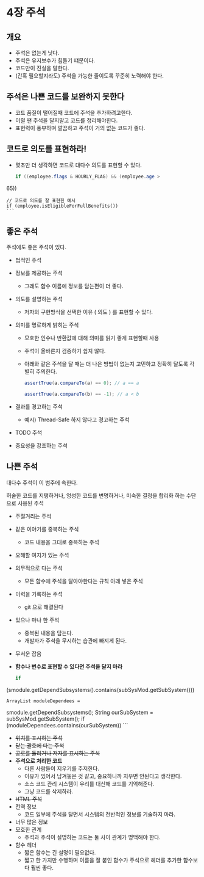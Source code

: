 # 4장 주석

## 개요

- 주석은 없는게 낫다.
- 주석은 유지보수가 힘들기 떄문이다.
- 코드만이 진실을 말한다.
- (간혹 필요할지라도) 주석을 가능한 줄이도록 꾸준히 
노력해야 한다.

## 주석은 나쁜 코드를 보완하지 못한다

- 코드 품질이 떨어질때 코드에 주석을 추가하려고한다.
- 이럴 땐 주석을 달지말고 코드를 정리해야한다.
- 표현력이 풍부하며 깔끔하고 주석이 거의 없는 코드가 좋다.

## 코드로 의도를 표현하라!

- 몇초만 더 생각하면 코드로 대다수 의도를 표현할 수 있다.
    
    ```java
    if ((employee.flags & HOURLY_FLAG) && (employee.age > 
65))
    
    // 코드로 의도를 잘 표현한 예시
    if (employee.isEligibleForFullBenefits())
    ```
    

## 좋은 주석

주석에도 좋은 주석이 있다.

- 법적인 주석
- 정보를 제공하는 주석
    - 그래도 함수 이름에 정보를 담는편이 더 좋다.
- 의도를 설명하는 주석
    - 저자의 구현방식을 선택한 이유 ( 의도 ) 를 표현할 수 
있다.
- 의미를 명료하게 밝히는 주석
    - 모호한 인수나 반환값에 대해 의미를 읽기 좋게 
표현할때 사용
    - 주석이 올바른지 검증하기 쉽지 않다.
    - 아래와 같은 주석을 달 때는 더 나은 방법이 없는지 
고민하고 정확히 달도록 각별히 주의한다.
        
        ```java
        assertTrue(a.compareTo(a) == 0); // a == a
        
        assertTrue(a.compareTo(b) == -1); // a < b
        ```
        
- 결과를 경고하는 주석
    - 예시) Thread-Safe 하지 않다고 경고하는 주석
- TODO 주석
- 중요성을 강조하는 주석

## 나쁜 주석

대다수 주석이 이 범주에 속한다.

허술한 코드를 지탱하거나, 엉성한 코드를 변명하거나, 미숙한 
결정을 합리화 하는 수단으로 사용된 주석

- 주절거리는 주석
- 같은 이야기를 중복하는 주석
    - 코드 내용을 그대로 중복하는 주석
- 오해할 여지가 있는 주석
- 의무적으로 다는 주석
    - 모든 함수에 주석을 달아야한다는 규칙 아래 넣은 주석
- 이력을 기록하는 주석
    - git 으로 해결된다
- 있으나 마나 한 주석
    - 중복된 내용을 담는다.
    - 개발자가 주석을 무시하는 습관에 빠지게 된다.
- 무서운 잡음
- **함수나 변수로 표현할 수 있다면 주석을 달지 마라**
    
    ```java
    if 
(smodule.getDependSubsystems().contains(subSysMod.getSubSystem()))
    
    ArrayList moduleDependees = 
smodule.getDependSubsystems();
    String ourSubSystem = subSysMod.getSubSystem();
    if (moduleDependees.contains(ourSubSystem))
    ```
    
- ~~위치를 표시하는 주석~~
- ~~닫는 괄호에 다는 주석~~
- ~~공로를 돌리거나 저자를 표시하는 주석~~
- **주석으로 처리한 코드**
    - 다른 사람들이 지우기를 주저한다.
    - 이유가 있어서 남겨놓은 것 같고, 중요하니까 지우면 
안된다고 생각한다.
    - 소스 코드 관리 시스템이 우리를 대신해 코드를 
기억해준다.
    - 그냥 코드를 삭제하라.
- ~~HTML 주석~~
- 전역 정보
    - 코드 일부에 주석을 달면서 시스템의 전반적인 정보를 
기술하지 마라.
- 너무 많은 정보
- 모호한 관계
    - 주석과 주석이 설명하는 코드는 둘 사이 관계가 
명백해야 한다.
- 함수 헤더
    - 짧은 함수는 긴 설명이 필요없다.
    - 짧고 한 가지만 수행하며 이름을 잘 붙인 함수가 
주석으로 헤더를 추가한 함수보다 훨씬 좋다.
